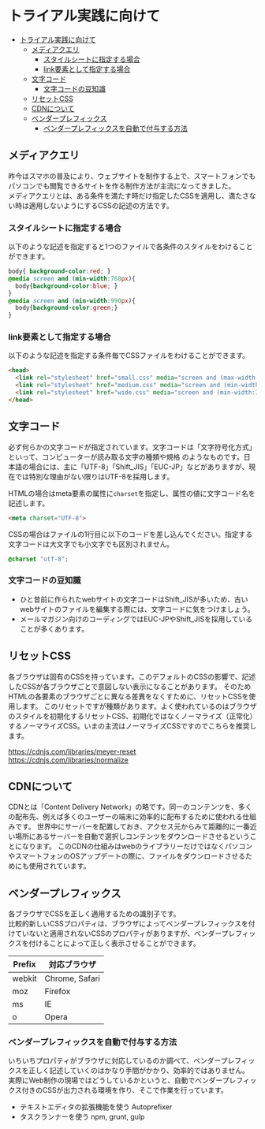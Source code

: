 # トライアル実践に向けて

<!-- TOC -->

- [トライアル実践に向けて](#トライアル実践に向けて)
  - [メディアクエリ](#メディアクエリ)
    - [スタイルシートに指定する場合](#スタイルシートに指定する場合)
    - [link要素として指定する場合](#link要素として指定する場合)
  - [文字コード](#文字コード)
    - [文字コードの豆知識](#文字コードの豆知識)
  - [リセットCSS](#リセットcss)
  - [CDNについて](#cdnについて)
  - [ベンダープレフィックス](#ベンダープレフィックス)
    - [ベンダープレフィックスを自動で付与する方法](#ベンダープレフィックスを自動で付与する方法)

<!-- /TOC -->

## メディアクエリ
昨今はスマホの普及により、ウェブサイトを制作する上で、スマートフォンでもパソコンでも閲覧できるサイトを作る制作方法が主流になってきました。  
メディアクエリとは、ある条件を満たす時だけ指定したCSSを適用し、満たさない時は適用しないようにするCSSの記述の方法です。

### スタイルシートに指定する場合
以下のような記述を指定すると1つのファイルで各条件のスタイルをわけることができます。
```css
body{ background-color:red; }
@media screen and (min-width:768px){
  body{background-color:blue; }
}
@media screen and (min-width:990px){
  body{background-color:green;}
}
```

### link要素として指定する場合
以下のような記述を指定する条件毎でCSSファイルをわけることができます。
```html
<head>
  <link rel="stylesheet" href="small.css" media="screen and (max-width:480px)">
  <link rel="stylesheet" href="medium.css" media="screen and (min-width:481px) and (max-width:1023px)">
  <link rel="stylesheet" href="wide.css" media="screen and (min-width:1024px)">
</head>
```

## 文字コード
必ず何らかの文字コードが指定されています。文字コードは「文字符号化方式」といって、コンピューターが読み取る文字の種類や規格
のようなものです。日本語の場合には、主に「UTF-8」「Shift_JIS」「EUC-JP」などがありますが、現在では特別な理由がない限りはUTF-8を採用します。

HTMLの場合はmeta要素の属性に`charset`を指定し、属性の値に文字コード名を記述します。
```html
<meta charset="UTF-8">
```

CSSの場合はファイルの1行目に以下のコードを差し込んでください。指定する文字コードは大文字でも小文字でも区別されません。
```css
@charset "utf-8";
```

### 文字コードの豆知識
- ひと昔前に作られたwebサイトの文字コードはShift_JISが多いため、古いwebサイトのファイルを編集する際には、文字コードに気をつけましょう。
- メールマガジン向けのコーディングではEUC-JPやShift_JISを採用していることが多くあります。

## リセットCSS
各ブラウザは固有のCSSを持っています。このデフォルトのCSSの影響で、記述したCSSが各ブラウザごとで意図しない表示になることがあります。
そのためHTMLの各要素のブラウザごとに異なる差異をなくすために、リセットCSSを使用します。
このリセットですが種類があります。よく使われているのはブラウザのスタイルを初期化するリセットCSS、初期化ではなくノーマライズ（正常化）するノーマライズCSS。いまの主流はノーマライズCSSですのでこちらを推奨します。

https://cdnjs.com/libraries/meyer-reset
https://cdnjs.com/libraries/normalize

## CDNについて
CDNとは「Content Delivery Network」の略です。同一のコンテンツを、多くの配布先、例えば多くのユーザーの端末に効率的に配布するために使われる仕組みです。
世界中にサーバーを配置しておき、アクセス元からみて距離的に一番近い場所にあるサーバーを自動で選択しコンテンツをダウンロードさせるということになります。
このCDNの仕組みはwebのライブラリーだけではなくパソコンやスマートフォンのOSアップデートの際に、ファイルをダウンロードさせるためにも使用されています。

## ベンダープレフィックス
各ブラウザでCSSを正しく適用するための識別子です。  
比較的新しいCSSプロパティは、ブラウザによってベンダープレフィックスを付けていないと適用されないCSSのプロパティがありますが、ベンダープレフィックスを付けることによって正しく表示させることができます。

|Prefix|対応ブラウザ|
|---|---|
|webkit|Chrome, Safari|
|moz|Firefox|
|ms|IE|
|o|Opera|

### ベンダープレフィックスを自動で付与する方法
いちいちプロパティがブラウザに対応しているのか調べて、ベンダープレフィックスを正しく記述していくのはかなり手間がかかり、効率的ではありません。  
実際にWeb制作の現場ではどうしているかというと、自動でベンダープレフィックス付きのCSSが出力される環境を作り、そこで作業を行っています。

- テキストエディタの拡張機能を使う
    Autoprefixer
- タスクランナーを使う
    npm, grunt, gulp